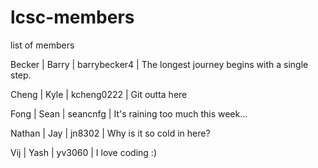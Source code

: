 # lcsc-members
list of members

Becker | Barry | barrybecker4 | The longest journey begins with a single step.

Cheng | Kyle | kcheng0222 | Git outta here

Fong | Sean | seancnfg | It's raining too much this week...

Nathan | Jay | jn8302 | Why is it so cold in here?

Vij | Yash | yv3060 | I love coding :)

